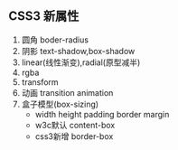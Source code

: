 ## CSS3 新属性
1. 圆角 boder-radius
2. 阴影 text-shadow,box-shadow
3. linear(线性渐变),radial(原型减半) 
4. rgba
5. transform
6. 动画 transition animation
7. 盒子模型(box-sizing)
    - width height padding  border margin
    - w3c默认 content-box
    - css3新增 border-box
